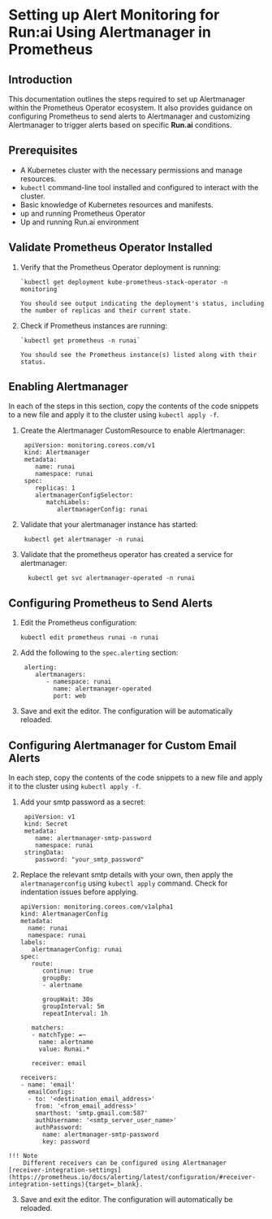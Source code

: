 # Setting up Alert Monitoring for Run:ai Using Alertmanager in Prometheus

## Introduction

This documentation outlines the steps required to set up Alertmanager within the Prometheus Operator ecosystem. It also provides guidance on configuring Prometheus to send alerts to Alertmanager and customizing Alertmanager to trigger alerts based on specific **Run.ai** conditions.

## Prerequisites

* A Kubernetes cluster with the necessary permissions and manage resources.
* `kubectl` command-line tool installed and configured to interact with the cluster.
* Basic knowledge of Kubernetes resources and manifests.
* up and running Prometheus Operator
* Up and running Run.ai environment

## Validate Prometheus Operator Installed

1. Verify that the Prometheus Operator deployment is running:

       `kubectl get deployment kube-prometheus-stack-operator -n monitoring`
    
       You should see output indicating the deployment's status, including the number of replicas and their current state.

2. Check if Prometheus instances are running:

       `kubectl get prometheus -n runai`
    
       You should see the Prometheus instance(s) listed along with their status.

## Enabling Alertmanager
In each of the steps in this section, copy the contents of the code snippets to a new file and apply it to the cluster using `kubectl apply -f`.

1. Create the Alertmanager CustomResource to enable Alertmanager:

        apiVersion: monitoring.coreos.com/v1
        kind: Alertmanager
        metadata:
           name: runai
           namespace: runai
        spec:
           replicas: 1
           alertmanagerConfigSelector:
              matchLabels:
                 alertmanagerConfig: runai

2. Validate that your alertmanager instance has started:

        kubectl get alertmanager -n runai

3. Validate that the prometheus operator has created a service for alertmanager:

         kubectl get svc alertmanager-operated -n runai

## Configuring Prometheus to Send Alerts

1. Edit the Prometheus configuration:

      `kubectl edit prometheus runai -n runai`

2. Add the following to the `spec.alerting` section:

        alerting:
           alertmanagers:
              - namespace: runai
                name: alertmanager-operated
                port: web

3. Save and exit the editor. The configuration will be automatically reloaded.

## Configuring Alertmanager for Custom Email Alerts
In each step, copy the contents of the code snippets to a new file and apply it to the cluster using `kubectl apply -f`.

1. Add your smtp password as a secret:

        apiVersion: v1
        kind: Secret
        metadata:
           name: alertmanager-smtp-password
           namespace: runai
        stringData:
           password: "your_smtp_password"

2.   Replace the relevant smtp details with your own, then apply the `alertmanagerconfig` using `kubectl apply` command. Check for indentation issues before applying.

         apiVersion: monitoring.coreos.com/v1alpha1
         kind: AlertmanagerConfig
         metadata:
           name: runai
           namespace: runai
         labels:
            alertmanagerConfig: runai
         spec:
            route:
               continue: true
               groupBy: 
               - alertname
            
               groupWait: 30s
               groupInterval: 5m
               repeatInterval: 1h

            matchers:
            - matchType: =~
              name: alertname
              value: Runai.*

            receiver: email
         
         receivers:
         - name: 'email'
           emailConfigs:
           - to: '<destination_email_address>'
             from: '<from_email_address>'
             smarthost: 'smtp.gmail.com:587'
             authUsername: '<smtp_server_user_name>'
             authPassword:
               name: alertmanager-smtp-password
               key: password

    !!! Note
        Different receivers can be configured using Alertmanager [receiver-integration-settings](https://prometheus.io/docs/alerting/latest/configuration/#receiver-integration-settings){target=_blank}.

3. Save and exit the editor. The configuration will automatically be reloaded.
